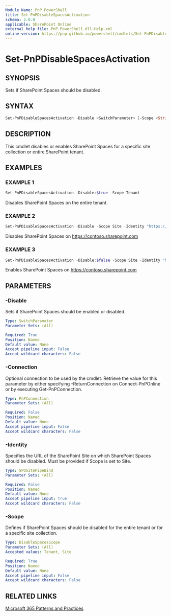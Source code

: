 ```yaml
---
Module Name: PnP.PowerShell
title: Set-PnPDisableSpacesActivation
schema: 2.0.0
applicable: SharePoint Online
external help file: PnP.PowerShell.dll-Help.xml
online version: https://pnp.github.io/powershell/cmdlets/Set-PnPDisableSpacesActivation.html
---
```

 
# Set-PnPDisableSpacesActivation

## SYNOPSIS
Sets if SharePoint Spaces should be disabled.

## SYNTAX

```powershell
Set-PnPDisableSpacesActivation -Disable <SwitchParameter> [-Scope <String>] [-Identity <SitePipeBind>] [-Connection <PnPConnection>] [<CommonParameters>]
```

## DESCRIPTION
This cmdlet disables or enables SharePoint Spaces for a specific site collection or entire SharePoint tenant.

## EXAMPLES

### EXAMPLE 1
```powershell
Set-PnPDisableSpacesActivation -Disable:$true -Scope Tenant
```

Disables SharePoint Spaces on the entire tenant.

### EXAMPLE 2
```powershell
Set-PnPDisableSpacesActivation -Disable -Scope Site -Identity "https://contoso.sharepoint.com"
```

Disables SharePoint Spaces on https://contoso.sharepoint.com

### EXAMPLE 3
```powershell
Set-PnPDisableSpacesActivation -Disable:$false -Scope Site -Identity "https://contoso.sharepoint.com"
```

Enables SharePoint Spaces on https://contoso.sharepoint.com

## PARAMETERS

### -Disable
Sets if SharePoint Spaces should be enabled or disabled.

```yaml
Type: SwitchParameter
Parameter Sets: (All)

Required: True
Position: Named
Default value: None
Accept pipeline input: False
Accept wildcard characters: False
```

### -Connection
Optional connection to be used by the cmdlet. Retrieve the value for this parameter by either specifying -ReturnConnection on Connect-PnPOnline or by executing Get-PnPConnection.

```yaml
Type: PnPConnection
Parameter Sets: (All)

Required: False
Position: Named
Default value: None
Accept pipeline input: False
Accept wildcard characters: False
```

### -Identity
Specifies the URL of the SharePoint Site on which SharePoint Spaces should be disabled. Must be provided if Scope is set to Site.

```yaml
Type: SPOSitePipeBind
Parameter Sets: (All)

Required: False
Position: Named
Default value: None
Accept pipeline input: True
Accept wildcard characters: False
```

### -Scope
Defines if SharePoint Spaces should be disabled for the entire tenant or for a specific site collection.

```yaml
Type: DisableSpacesScope
Parameter Sets: (All)
Accepted values: Tenant, Site

Required: True
Position: Named
Default value: None
Accept pipeline input: False
Accept wildcard characters: False
```

## RELATED LINKS

[Microsoft 365 Patterns and Practices](https://aka.ms/m365pnp)

